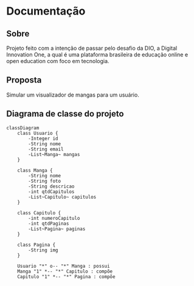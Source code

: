 # Documentação

## Sobre

Projeto feito com a intenção de passar pelo desafio da DIO, a Digital Innovation One, a qual é uma plataforma brasileira de educação online e open education com foco em tecnologia.

## Proposta

Simular um visualizador de mangas para um usuário.

## Diagrama de classe do projeto

```mermaid
classDiagram
    class Usuario {
        -Integer id
        -String nome
        -String email
        -List~Manga~ mangas
    }

    class Manga {
        -String nome
        -String foto
        -String descricao
        -int qtdCapitulos
        -List~Capitulo~ capitulos
    }

    class Capitulo {
        -int numeroCapitulo
        -int qtdPaginas
        -List~Pagina~ paginas
    }

    class Pagina {
        -String img
    }

    Usuario "*" o-- "*" Manga : possui
    Manga "1" *-- "*" Capitulo : compõe
    Capitulo "1" *-- "*" Pagina : compõe
```
